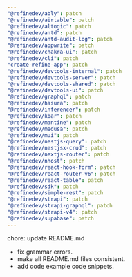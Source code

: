 ```yaml
---
"@refinedev/ably": patch
"@refinedev/airtable": patch
"@refinedev/altogic": patch
"@refinedev/antd": patch
"@refinedev/antd-audit-log": patch
"@refinedev/appwrite": patch
"@refinedev/chakra-ui": patch
"@refinedev/cli": patch
"create-refine-app": patch
"@refinedev/devtools-internal": patch
"@refinedev/devtools-server": patch
"@refinedev/devtools-shared": patch
"@refinedev/devtools-ui": patch
"@refinedev/graphql": patch
"@refinedev/hasura": patch
"@refinedev/inferencer": patch
"@refinedev/kbar": patch
"@refinedev/mantine": patch
"@refinedev/medusa": patch
"@refinedev/mui": patch
"@refinedev/nestjs-query": patch
"@refinedev/nestjsx-crud": patch
"@refinedev/nextjs-router": patch
"@refinedev/nhost": patch
"@refinedev/react-hook-form": patch
"@refinedev/react-router-v6": patch
"@refinedev/react-table": patch
"@refinedev/sdk": patch
"@refinedev/simple-rest": patch
"@refinedev/strapi": patch
"@refinedev/strapi-graphql": patch
"@refinedev/strapi-v4": patch
"@refinedev/supabase": patch
---
```


chore: update README.md

-   fix grammar errors.
-   make all README.md files consistent.
-   add code example code snippets.
